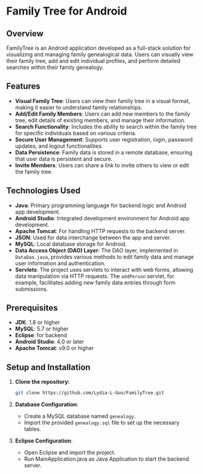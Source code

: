 # Family Tree for Android
 
## Overview
FamilyTree is an Android application developed as a full-stack solution for visualizing and managing family genealogical data. Users can visually view their family tree, add and edit individual profiles, and perform detailed searches within their family genealogy.

## Features
- **Visual Family Tree**: Users can view their family tree in a visual format, making it easier to understand family relationships.
- **Add/Edit Family Members**: Users can add new members to the family tree, edit details of existing members, and manage their information.
- **Search Functionality**: Includes the ability to search within the family tree for specific individuals based on various criteria.
- **Secure User Management**: Supports user registration, login, password updates, and logout functionalities.
- **Data Persistence**: Family data is stored in a remote database, ensuring that user data is persistent and secure.
- **Invite Members**: Users can share a link to invite others to view or edit the family tree.

## Technologies Used
- **Java**: Primary programming language for backend logic and Android app development.
- **Android Studio**: Integrated development environment for Android app development.
- **Apache Tomcat**: For handling HTTP requests to the backend server.
- **JSON**: Used for data interchange between the app and server.
- **MySQL**: Local database storage for Android.
- **Data Access Object (DAO) Layer**: The DAO layer, implemented in `DataDao.java`, provides various methods to edit family data and manage user information and authentication.
- **Servlets**: The project uses servlets to interact with web forms, allowing data manipulation via HTTP requests. The `addPerson` servlet, for example, facilitates adding new family data entries through form submissions.

## Prerequisites
- **JDK**: 1.8 or higher
- **MySQL**:  5.7 or higher
- **Eclipse**: for backend
- **Android Studio**: 4.0 or later
- **Apache Tomcat**: v9.0 or higher

## Setup and Installation
1. **Clone the repository:**
   ```bash
   git clone https://github.com/Lydia-L-Guo/FamilyTree.git
2. **Database Configuration**:
   - Create a MySQL database named `genealogy`.
   - Import the provided `genealogy.sql` file to set up the necessary tables.

3. **Eclipse Configuration**:
   - Open Eclipse and import the project.
   - Run MainApplication.java as Java Application to start the backend server.
